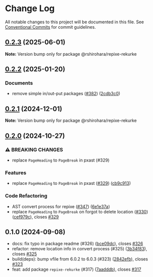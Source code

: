 # Change Log

All notable changes to this project will be documented in this file.
See [Conventional Commits](https://conventionalcommits.org) for commit guidelines.

## [0.2.3](https://github.com/RShirohara/unified-webnovel/compare/@rshirohara/repixe-rekurke@0.2.2...@rshirohara/repixe-rekurke@0.2.3) (2025-06-01)

**Note:** Version bump only for package @rshirohara/repixe-rekurke

## [0.2.2](https://github.com/RShirohara/unified-webnovel/compare/@rshirohara/repixe-rekurke@0.2.1...@rshirohara/repixe-rekurke@0.2.2) (2025-01-20)

### Documents

* remove simple in/out-put packages  ([#382](https://github.com/RShirohara/unified-webnovel/issues/382)) ([2cdb3c0](https://github.com/RShirohara/unified-webnovel/commit/2cdb3c013a196dae581864743a3c70dd9e61026f))

## [0.2.1](https://github.com/RShirohara/unified-webnovel/compare/@rshirohara/repixe-rekurke@0.2.0...@rshirohara/repixe-rekurke@0.2.1) (2024-12-01)

**Note:** Version bump only for package @rshirohara/repixe-rekurke

## [0.2.0](https://github.com/RShirohara/unified-webnovel/compare/@rshirohara/repixe-rekurke@0.1.0...@rshirohara/repixe-rekurke@0.2.0) (2024-10-27)

### ⚠ BREAKING CHANGES

* replace `PageHeading` to `PageBreak` in pxast (#329)

### Features

* replace `PageHeading` to `PageBreak` in pxast ([#329](https://github.com/RShirohara/unified-webnovel/issues/329)) ([cb9c913](https://github.com/RShirohara/unified-webnovel/commit/cb9c91302a24d994cc136017842303d5fdd4819c))

### Code Refactoring

* AST convert process for repixe ([#347](https://github.com/RShirohara/unified-webnovel/issues/347)) ([6e1e37a](https://github.com/RShirohara/unified-webnovel/commit/6e1e37a31a51d6b72c5e79adcd7415ce5e3e00a6))
* replace `PageHeading` to `PageBreak` on forgot to delete location ([#330](https://github.com/RShirohara/unified-webnovel/issues/330)) ([cef979c](https://github.com/RShirohara/unified-webnovel/commit/cef979c6e8ab141bd179c99fa537c3fa09c95dac)), closes [#329](https://github.com/RShirohara/unified-webnovel/issues/329)

## 0.1.0 (2024-09-08)

* docs: fix typo in package readme (#326) ([bce09dc](https://github.com/RShirohara/unified-webnovel/commit/bce09dc)), closes [#326](https://github.com/RShirohara/unified-webnovel/issues/326)
* refactor: remove location info in convert process (#325) ([3b34f83](https://github.com/RShirohara/unified-webnovel/commit/3b34f83)), closes [#325](https://github.com/RShirohara/unified-webnovel/issues/325)
* build(deps): bump vfile from 6.0.2 to 6.0.3 (#323) ([2842efb](https://github.com/RShirohara/unified-webnovel/commit/2842efb)), closes [#323](https://github.com/RShirohara/unified-webnovel/issues/323)
* feat: add package `repixe-rekurke` (#317) ([7aadddb](https://github.com/RShirohara/unified-webnovel/commit/7aadddb)), closes [#317](https://github.com/RShirohara/unified-webnovel/issues/317)
